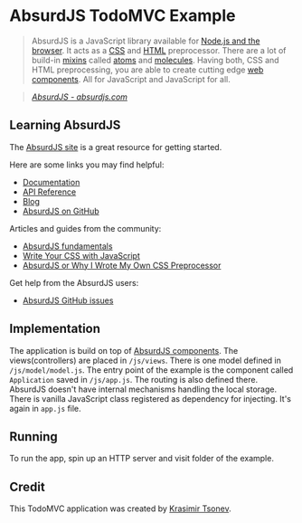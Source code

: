 # AbsurdJS TodoMVC Example

> AbsurdJS is a JavaScript library available for [Node.js and the browser](http://absurdjs.com/pages/builds). It acts as a [CSS](http://absurdjs.com/pages/css-preprocessing) and [HTML](http://absurdjs.com/pages/html-preprocessing) preprocessor. There are a lot of build-in [mixins](http://absurdjs.com/pages/css-preprocessing/variables-and-mixins) called [atoms](http://absurdjs.com/pages/css-preprocessing/organic-css/atoms/) and [molecules](http://absurdjs.com/pages/css-preprocessing/organic-css/molecules/). Having both, CSS and HTML preprocessing, you are able to create cutting edge [web components](http://absurdjs.com/pages/client-side-components/). All for JavaScript and JavaScript for all.

> _[AbsurdJS - absurdjs.com](http://absurdjs.com)_

## Learning AbsurdJS

The [AbsurdJS site](http://absurdjs.com) is a great resource for getting started.

Here are some links you may find helpful:

* [Documentation](http://absurdjs.com/pages/documentation/)
* [API Reference](http://absurdjs.com/pages/api/)
* [Blog](http://krasimirtsonev.com/blog/search?search_for=absurdjs)
* [AbsurdJS on GitHub](https://github.com/krasimir/absurd)

Articles and guides from the community:

* [AbsurdJS fundamentals](http://krasimirtsonev.com/blog/article/AbsurdJS-fundamentals)
* [Write Your CSS with JavaScript](http://davidwalsh.name/write-css-javascript)
* [AbsurdJS or Why I Wrote My Own CSS Preprocessor](http://code.tutsplus.com/tutorials/absurdjs-or-why-i-wrote-my-own-css-preprocessor--net-36003)

Get help from the AbsurdJS users:

* [AbsurdJS GitHub issues](https://github.com/krasimir/absurd/issues)

## Implementation

The application is build on top of [AbsurdJS components](http://absurdjs.com/pages/client-side-components/). The views(controllers) are placed in `/js/views`. There is one model defined in `/js/model/model.js`. The entry point of the example is the component called `Application` saved in `/js/app.js`. The routing is also defined there. AbsurdJS doesn't have internal mechanisms handling the local storage. There is vanilla JavaScript class registered as dependency for injecting. It's again in `app.js` file.

## Running

To run the app, spin up an HTTP server and visit folder of the example.

## Credit

This TodoMVC application was created by [Krasimir Tsonev](http://krasimirtsonev.com/).

